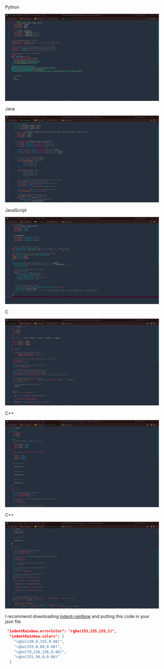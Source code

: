 Python

![Cookie](ChocoPYTHON.PNG)



Java

![Cookie](ChocoJAVA.PNG)



JavaScript

![Cookie](ChocoJAVASCRIPT.PNG)



C

![Cookie](ChocoC.PNG)



C++

![Cookie](ChocoC++.PNG)



C++

![Cookie](ChocoC+++.PNG)



I recommend downloading [indent-rainbow](vscode:extension/oderwat.indent-rainbow) and putting this code in your json file


```json
 "indentRainbow.errorColor": "rgba(255,255,255,1)",
  "indentRainbow.colors": [
    "rgba(230,0,255,0.08)",
    "rgba(255,0,80,0.08)",
    "rgba(79,236,236,0.08)",
    "rgba(255,94,0,0.08)"
  ]

```

